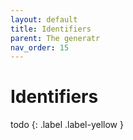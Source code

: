 ```yaml
---
layout: default
title: Identifiers
parent: The generatr
nav_order: 15
---
```


# Identifiers

  todo
  {: .label .label-yellow }
